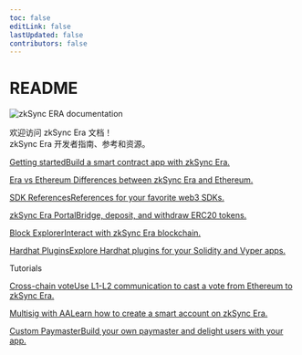 ```yaml
---
toc: false
editLink: false
lastUpdated: false
contributors: false
---
```


# README

![zkSync ERA documentation](../era-dark.svg)

欢迎访问 zkSync Era 文档！\
zkSync Era 开发者指南、参考和资源。

[Getting startedBuild a smart contract app with zkSync Era.](dev/building-on-zksync/hello-world.html)

[Era vs Ethereum Differences between zkSync Era and Ethereum.](dev/building-on-zksync/contracts/differences-with-ethereum.html)

[SDK ReferencesReferences for your favorite web3 SDKs.](api/)



[zkSync Era PortalBridge, deposit, and withdraw ERC20 tokens.](https://portal.zksync.io/bridge)

[Block ExplorerInteract with zkSync Era blockchain.](api/tools/block-explorer/intro.html)

[Hardhat PluginsExplore Hardhat plugins for your Solidity and Vyper apps.](api/hardhat/getting-started.html)

Tutorials

[Cross-chain voteUse L1-L2 communication to cast a vote from Ethereum to zkSync Era.](dev/tutorials/cross-chain-tutorial.html)

[Multisig with AALearn how to create a smart account on zkSync Era.](dev/tutorials/custom-aa-tutorial.html)

[Custom PaymasterBuild your own paymaster and delight users with your app.](dev/tutorials/custom-paymaster-tutorial.html)
